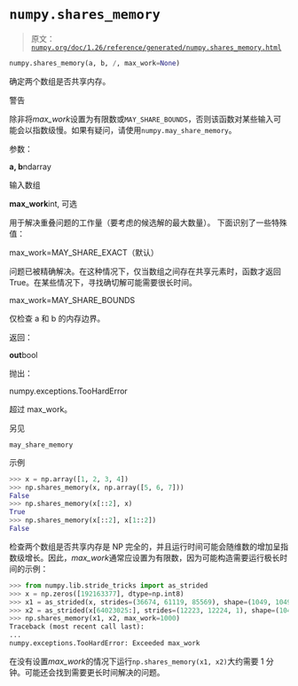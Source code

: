 # `numpy.shares_memory`

> 原文：[`numpy.org/doc/1.26/reference/generated/numpy.shares_memory.html`](https://numpy.org/doc/1.26/reference/generated/numpy.shares_memory.html)

```py
numpy.shares_memory(a, b, /, max_work=None)
```

确定两个数组是否共享内存。

警告

除非将*max_work*设置为有限数或`MAY_SHARE_BOUNDS`，否则该函数对某些输入可能会以指数级慢。如果有疑问，请使用`numpy.may_share_memory`。

参数：

**a, b**ndarray

输入数组

**max_work**int, 可选

用于解决重叠问题的工作量（要考虑的候选解的最大数量）。 下面识别了一些特殊值：

max_work=MAY_SHARE_EXACT（默认）

问题已被精确解决。在这种情况下，仅当数组之间存在共享元素时，函数才返回 True。在某些情况下，寻找确切解可能需要很长时间。

max_work=MAY_SHARE_BOUNDS

仅检查 a 和 b 的内存边界。

返回：

**out**bool

抛出：

numpy.exceptions.TooHardError

超过 max_work。

另见

`may_share_memory`

示例

```py
>>> x = np.array([1, 2, 3, 4])
>>> np.shares_memory(x, np.array([5, 6, 7]))
False
>>> np.shares_memory(x[::2], x)
True
>>> np.shares_memory(x[::2], x[1::2])
False 
```

检查两个数组是否共享内存是 NP 完全的，并且运行时间可能会随维数的增加呈指数级增长。因此，*max_work*通常应设置为有限数，因为可能构造需要运行极长时间的示例：

```py
>>> from numpy.lib.stride_tricks import as_strided
>>> x = np.zeros([192163377], dtype=np.int8)
>>> x1 = as_strided(x, strides=(36674, 61119, 85569), shape=(1049, 1049, 1049))
>>> x2 = as_strided(x[64023025:], strides=(12223, 12224, 1), shape=(1049, 1049, 1))
>>> np.shares_memory(x1, x2, max_work=1000)
Traceback (most recent call last):
...
numpy.exceptions.TooHardError: Exceeded max_work 
```

在没有设置*max_work*的情况下运行`np.shares_memory(x1, x2)`大约需要 1 分钟。可能还会找到需要更长时间解决的问题。
